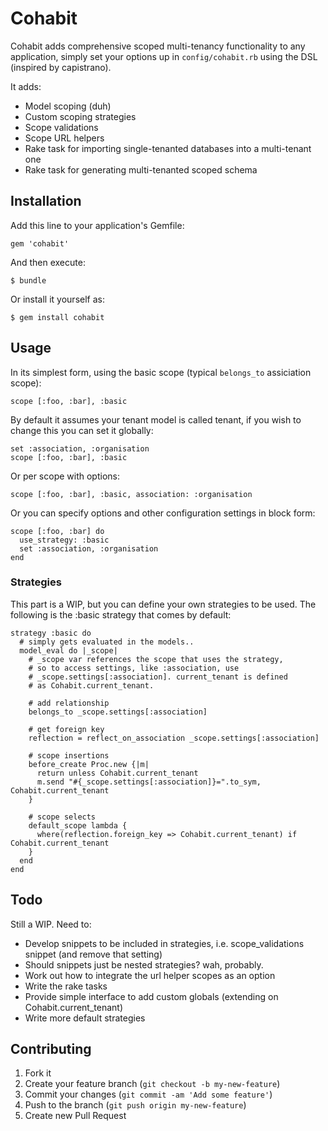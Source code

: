 # Cohabit

Cohabit adds comprehensive scoped multi-tenancy functionality to any application, simply set your options up in `config/cohabit.rb` using the DSL (inspired by capistrano).

It adds:

- Model scoping (duh)
- Custom scoping strategies
- Scope validations
- Scope URL helpers
- Rake task for importing single-tenanted databases into a multi-tenant one
- Rake task for generating multi-tenanted scoped schema

## Installation

Add this line to your application's Gemfile:

    gem 'cohabit'

And then execute:

    $ bundle

Or install it yourself as:

    $ gem install cohabit

## Usage

In its simplest form, using the basic scope (typical `belongs_to` assiciation scope):

    scope [:foo, :bar], :basic

By default it assumes your tenant model is called tenant, if you wish to change this you can set it globally:

    set :association, :organisation
    scope [:foo, :bar], :basic

Or per scope with options:

    scope [:foo, :bar], :basic, association: :organisation

Or you can specify options and other configuration settings in block form:

    scope [:foo, :bar] do
      use_strategy: :basic
      set :association, :organisation
    end

### Strategies

This part is a WIP, but you can define your own strategies to be used. The following is the :basic strategy that comes by default:

    strategy :basic do
      # simply gets evaluated in the models..
      model_eval do |_scope|
        # _scope var references the scope that uses the strategy,
        # so to access settings, like :association, use
        # _scope.settings[:association]. current_tenant is defined
        # as Cohabit.current_tenant.

        # add relationship
        belongs_to _scope.settings[:association]

        # get foreign key
        reflection = reflect_on_association _scope.settings[:association]

        # scope insertions
        before_create Proc.new {|m|
          return unless Cohabit.current_tenant
          m.send "#{_scope.settings[:association]}=".to_sym, Cohabit.current_tenant
        }

        # scope selects
        default_scope lambda {
          where(reflection.foreign_key => Cohabit.current_tenant) if Cohabit.current_tenant
        }
      end
    end

## Todo

Still a WIP. Need to:

- Develop snippets to be included in strategies, i.e. scope_validations snippet (and remove that setting)
- Should snippets just be nested strategies? wah, probably.
- Work out how to integrate the url helper scopes as an option
- Write the rake tasks
- Provide simple interface to add custom globals (extending on Cohabit.current_tenant)
- Write more default strategies

## Contributing

1. Fork it
2. Create your feature branch (`git checkout -b my-new-feature`)
3. Commit your changes (`git commit -am 'Add some feature'`)
4. Push to the branch (`git push origin my-new-feature`)
5. Create new Pull Request
